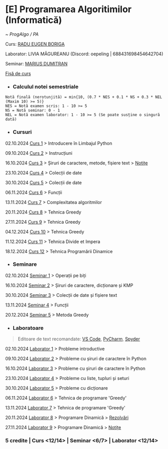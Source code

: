 # [E] Programarea Algoritimilor (Informatică)
~ *ProgAlgo / PA*

Curs: [RADU EUGEN BORIGA](mailto:radu.boriga@fmi.unibuc.ro)

Laborator: LIVIA MĂGUREANU (Discord: oepeling | 688431698454642704)

Seminar: [MARIUS DUMITRAN](mailto:marius.dumitran@fmi.unibuc.ro)

[Fișă de curs](https://cursuri.fmi.unibuc.ro/api/uploads/db2457ca-bb89-499f-b779-566f35615f59.pdf)

* ### Calculul notei semestriale
```
Notă finală (nerotunjită) = min{10, (0.7 * NES + 0.1 * NS + 0.3 * NEL (Maxim 10) >= 5)}
NES = Notă examen scris: 1 - 10 >= 5
NS = Notă seminar: 0 - 1
NEL = Notă examen laborator: 1 - 10 >= 5 (Se poate susține o singură dată)
```

* ### Cursuri

02.10.2024 [Curs 1](https://github.com/vlaxcs/FMI-INFO-S15-2024-2027/blob/main/Anul%20I%20-%20Licenta/Semestrul%20I/Programarea%20Algoritmilor/Cursuri/01.%20Introducere%20%C3%AEn%20limbajul%20Python%20-%2002.10.2024.pdf) > Introducere în Limbajul Python

09.10.2024 [Curs 2](https://github.com/vlaxcs/FMI-INFO-S15-2024-2027/blob/main/Anul%20I%20-%20Licenta/Semestrul%20I/Programarea%20Algoritmilor/Cursuri/02.%20Instruc%C8%9Biuni%20-%2009.10.2024.pdf) > Instrucțiuni

16.10.2024 [Curs 3](https://github.com/vlaxcs/FMI-INFO-S15-2024-2027/blob/main/Anul%20I%20-%20Licenta/Semestrul%20I/Programarea%20Algoritmilor/Cursuri/03.%20%C8%98iruri%20de%20caractere%20-%2016.10.2024.pdf) > Șiruri de caractere, metode, fișiere text > [Notițe](https://colab.research.google.com/drive/15cNFjpqOmVooHKNp4fMlSMsmBbkX3HS7?usp=drive_link)

23.10.2024 [Curs 4](https://github.com/vlaxcs/FMI-INFO-S15-2024-2027/blob/main/Anul%20I%20-%20Licenta/Semestrul%20I/Programarea%20Algoritmilor/Cursuri/04.%20Colec%C8%9Bii%20de%20date%20-%2023.10.2024.pdf) > Colecții de date

30.10.2024 [Curs 5](https://github.com/vlaxcs/FMI-INFO-S15-2024-2027/blob/main/Anul%20I%20-%20Licenta/Semestrul%20I/Programarea%20Algoritmilor/Cursuri/05.%20Colec%C8%9Bii%20de%20date%20-%2030.10.2024.pdf) > Colecții de date

06.11.2024 [Curs 6](https://github.com/vlaxcs/FMI-INFO-S15-2024-2027/blob/main/Anul%20I%20-%20Licenta/Semestrul%20I/Programarea%20Algoritmilor/Cursuri/06.%20Func%C8%9Bii%20-%2006.11.2024.pdf) > Funcții

13.11.2024 [Curs 7](https://github.com/vlaxcs/FMI-INFO-S15-2024-2027/blob/main/Anul%20I%20-%20Licenta/Semestrul%20I/Programarea%20Algoritmilor/Cursuri/07.%20Complexitatea%20algoritmilor%20-%2013.11.2024.pdf) > Complexitatea algoritmilor

20.11.2024 [Curs 8](https://github.com/vlaxcs/FMI-INFO-S15-2024-2027/blob/main/Anul%20I%20-%20Licenta/Semestrul%20I/Programarea%20Algoritmilor/Cursuri/08.%20Tehnica%20Greedy%20-%2020.11.2024.pdf) > Tehnica Greedy

27.11.2024 [Curs 9](https://github.com/vlaxcs/FMI-INFO-S15-2024-2027/blob/main/Anul%20I%20-%20Licenta/Semestrul%20I/Programarea%20Algoritmilor/Cursuri/09.%20Tehnica%20Greedy%20-%2027.11.2024.pdf) > Tehnica Greedy

04.12.2024 [Curs 10](https://github.com/vlaxcs/FMI-INFO-S15-2024-2027/blob/main/Anul%20I%20-%20Licenta/Semestrul%20I/Programarea%20Algoritmilor/Cursuri/10.%20Tehnica%20Greedy%20-%2004.12.2024.pdf) > Tehnica Greedy

11.12.2024 [Curs 11](https://github.com/vlaxcs/FMI-INFO-S15-2024-2027/blob/main/Anul%20I%20-%20Licenta/Semestrul%20I/Programarea%20Algoritmilor/Cursuri/11.%20Divide%20et%20Impera%20-%2011.12.2024.pdf) > Tehnica Divide et Impera

18.12.2024 [Curs 12](https://github.com/vlaxcs/FMI-INFO-S15-2024-2027/blob/main/Anul%20I%20-%20Licenta/Semestrul%20I/Programarea%20Algoritmilor/Cursuri/12.%20Programarea%20Dinamic%C4%83%20-%2018.12.2024.pdf) > Tehnica Programării Dinamice

* ### Seminare

02.10.2024 [Seminar 1](https://github.com/vlaxcs/FMI-INFO-S15-2024-2027/tree/main/Anul%20I%20-%20Licenta/Semestrul%20I/Programarea%20Algoritmilor/Seminare/Seminarul%201) > Operații pe biți

16.10.2024 [Seminar 2](https://github.com/vlaxcs/FMI-INFO-S15-2024-2027/tree/main/Anul%20I%20-%20Licenta/Semestrul%20I/Programarea%20Algoritmilor/Seminare/Seminarul%202) > Șiruri de caractere, dicționare și KMP

30.10.2024 [Seminar 3](https://github.com/vlaxcs/FMI-INFO-S15-2024-2027/tree/main/Anul%20I%20-%20Licenta/Semestrul%20I/Programarea%20Algoritmilor/Seminare/Seminarul%203) > Colecții de date și fișiere text

13.11.2024 [Seminar 4](https://github.com/vlaxcs/FMI-INFO-S15-2024-2027/tree/main/Anul%20I%20-%20Licenta/Semestrul%20I/Programarea%20Algoritmilor/Seminare/Seminarul%204) > Funcții

20.12.2024 [Seminar 5](https://github.com/vlaxcs/FMI-INFO-S15-2024-2027/tree/main/Anul%20I%20-%20Licenta/Semestrul%20I/Programarea%20Algoritmilor/Seminare/Seminarul%205) > Metoda Greedy

* ### Laboratoare

> Editoare de text recomandate: [VS Code](https://code.visualstudio.com/), [PyCharm](https://www.jetbrains.com/pycharm/), [Spyder](https://www.spyder-ide.org/download/)

02.10.2024 [Laborator 1](https://github.com/vlaxcs/FMI-INFO-S15-2024-2027/tree/main/Anul%20I%20-%20Licenta/Semestrul%20I/Programarea%20Algoritmilor/Laboratoare/Laboratorul%201) > Probleme introductive

09.10.2024 [Laborator 2](https://github.com/vlaxcs/FMI-INFO-S15-2024-2027/tree/main/Anul%20I%20-%20Licenta/Semestrul%20I/Programarea%20Algoritmilor/Laboratoare/Laboratorul%202) > Probleme cu șiruri de caractere în Python

16.10.2024 [Laborator 3](https://github.com/vlaxcs/FMI-INFO-S15-2024-2027/tree/main/Anul%20I%20-%20Licenta/Semestrul%20I/Programarea%20Algoritmilor/Laboratoare/Laboratorul%203%20%26%204%20%26%205) > Probleme cu șiruri de caractere în Python

23.10.2024 [Laborator 4](https://github.com/vlaxcs/FMI-INFO-S15-2024-2027/tree/main/Anul%20I%20-%20Licenta/Semestrul%20I/Programarea%20Algoritmilor/Laboratoare/Laboratorul%203%20%26%204%20%26%205) > Probleme cu liste, tupluri și seturi

30.10.2024 [Laborator 5](https://github.com/vlaxcs/FMI-INFO-S15-2024-2027/tree/main/Anul%20I%20-%20Licenta/Semestrul%20I/Programarea%20Algoritmilor/Laboratoare/Laboratorul%203%20%26%204%20%26%205) > Probleme cu dicționare

06.11.2024 [Laborator 6](https://github.com/vlaxcs/FMI-INFO-S15-2024-2027/tree/main/Anul%20I%20-%20Licenta/Semestrul%20I/Programarea%20Algoritmilor/Laboratoare/Laboratorul%206%20%26%207) > Tehnica de programare 'Greedy'

13.11.2024 [Laborator 7](https://github.com/vlaxcs/FMI-INFO-S15-2024-2027/tree/main/Anul%20I%20-%20Licenta/Semestrul%20I/Programarea%20Algoritmilor/Laboratoare/Laboratorul%206%20%26%207) > Tehnica de programare 'Greedy'

20.11.2024 [Laborator 8](https://paper.dropbox.com/doc/Laborator-8-9-DP-nkwlzh5XeZRG8GgVaq1LU) > Programare Dinamică > [Rezolvări](https://drive.google.com/drive/folders/1rzZxjjd2tsvLC9dZaScvZgpb6sFlMLAQ?usp=drive_link)

27.11.2024 [Laborator 9](https://paper.dropbox.com/doc/Laborator-8-9-DP-nkwlzh5XeZRG8GgVaq1LU) > Programare Dinamică > [Notițe](https://drive.google.com/drive/folders/13RoAewRWQH0OrosK05xh7YNPpykv-opq?usp=drive_link)

### **5 credite | Curs <12/14> | Seminar <6/7> | Laborator <12/14>**

